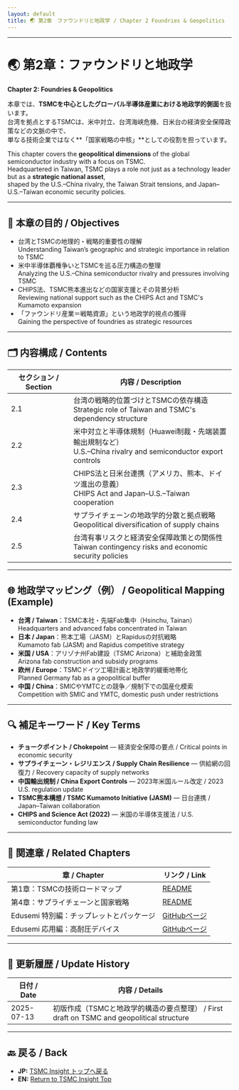 ```yaml
---
layout: default
title: 🌏 第2章　ファウンドリと地政学 / Chapter 2 Foundries & Geopolitics
---
```


---

# 🌏 第2章：ファウンドリと地政学  
**Chapter 2: Foundries & Geopolitics**

本章では、**TSMCを中心としたグローバル半導体産業における地政学的側面**を扱います。  
台湾を拠点とするTSMCは、米中対立、台湾海峡危機、日米台の経済安全保障政策などの文脈の中で、  
単なる技術企業ではなく**「国家戦略の中核」**としての役割を担っています。

This chapter covers the **geopolitical dimensions** of the global semiconductor industry with a focus on TSMC.  
Headquartered in Taiwan, TSMC plays a role not just as a technology leader but as a **strategic national asset**,  
shaped by the U.S.–China rivalry, the Taiwan Strait tensions, and Japan–U.S.–Taiwan economic security policies.

---

## 🧭 本章の目的 / Objectives

- 台湾とTSMCの地理的・戦略的重要性の理解  
  Understanding Taiwan’s geographic and strategic importance in relation to TSMC
- 米中半導体覇権争いとTSMCを巡る圧力構造の整理  
  Analyzing the U.S.–China semiconductor rivalry and pressures involving TSMC
- CHIPS法、TSMC熊本進出などの国家支援とその背景分析  
  Reviewing national support such as the CHIPS Act and TSMC's Kumamoto expansion
- 「ファウンドリ産業＝戦略資源」という地政学的視点の獲得  
  Gaining the perspective of foundries as strategic resources

---

## 🗂 内容構成 / Contents

| セクション / Section | 内容 / Description |
|----------------------|--------------------|
| 2.1 | 台湾の戦略的位置づけとTSMCの依存構造<br>Strategic role of Taiwan and TSMC's dependency structure |
| 2.2 | 米中対立と半導体規制（Huawei制裁・先端装置輸出規制など）<br>U.S.–China rivalry and semiconductor export controls |
| 2.3 | CHIPS法と日米台連携（アメリカ、熊本、ドイツ進出の意義）<br>CHIPS Act and Japan–U.S.–Taiwan cooperation |
| 2.4 | サプライチェーンの地政学的分散と拠点戦略<br>Geopolitical diversification of supply chains |
| 2.5 | 台湾有事リスクと経済安全保障政策との関係性<br>Taiwan contingency risks and economic security policies |

---

## 🌐 地政学マッピング（例） / Geopolitical Mapping (Example)

- **台湾 / Taiwan**：TSMC本社・先端Fab集中（Hsinchu, Tainan）  
  Headquarters and advanced fabs concentrated in Taiwan
- **日本 / Japan**：熊本工場（JASM）とRapidusの対抗戦略  
  Kumamoto fab (JASM) and Rapidus competitive strategy
- **米国 / USA**：アリゾナ州Fab建設（TSMC Arizona）と補助金政策  
  Arizona fab construction and subsidy programs
- **欧州 / Europe**：TSMCドイツ工場計画と地政学的緩衝地帯化  
  Planned Germany fab as a geopolitical buffer
- **中国 / China**：SMICやYMTCとの競争／規制下での国産化模索  
  Competition with SMIC and YMTC, domestic push under restrictions

---

## 🔍 補足キーワード / Key Terms

- **チョークポイント / Chokepoint** — 経済安全保障の要点 / Critical points in economic security
- **サプライチェーン・レジリエンス / Supply Chain Resilience** — 供給網の回復力 / Recovery capacity of supply networks
- **中国輸出規制 / China Export Controls** — 2023年米国ルール改定 / 2023 U.S. regulation update
- **TSMC熊本構想 / TSMC Kumamoto Initiative (JASM)** — 日台連携 / Japan–Taiwan collaboration
- **CHIPS and Science Act (2022)** — 米国の半導体支援法 / U.S. semiconductor funding law

---

## 📎 関連章 / Related Chapters

| 章 / Chapter | リンク / Link |
|--------------|--------------|
| 第1章：TSMCの技術ロードマップ | [README](../chapter1_roadmap/README.md) |
| 第4章：サプライチェーンと国家戦略 | [README](../chapter4_supplychain/README.md) |
| Edusemi 特別編：チップレットとパッケージ | [GitHubページ](https://github.com/Samizo-AITL/Edusemi-v4x/blob/main/f_chapter2_chiplet_pkg/README.md) |
| Edusemi 応用編：高耐圧デバイス | [GitHubページ](https://github.com/Samizo-AITL/Edusemi-v4x/blob/main/d_chapter2_high_voltage_devices/README.md) |

---

## 📅 更新履歴 / Update History

| 日付 / Date | 内容 / Details |
|-------------|---------------|
| 2025-07-13 | 初版作成（TSMCと地政学的構造の要点整理） / First draft on TSMC and geopolitical structure |

---

## 🔙 戻る / Back
- **JP:** [TSMC Insight トップへ戻る](https://samizo-aitl.github.io/Edusemi-Plus/tsmc-insight/index.html)  
- **EN:** [Return to TSMC Insight Top](https://samizo-aitl.github.io/Edusemi-Plus/tsmc-insight/index.html)
